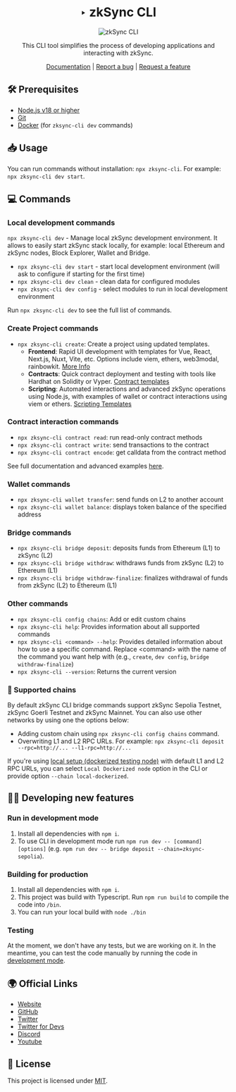 <div align="center">

# ‣ zkSync CLI 

![zkSync CLI](./zksync-cli-banner.png)

This CLI tool simplifies the process of developing applications and interacting with zkSync.

[Documentation](https://era.zksync.io/docs/tools/zksync-cli) | [Report a bug](https://github.com/matter-labs/zksync-cli/issues/new) | [Request a feature](https://github.com/matter-labs/zksync-cli/issues/new)

[pr-welcome]: https://img.shields.io/static/v1?color=indigo&label=PRs&style=flat&message=welcome

</div>

## 🛠 Prerequisites

- [Node.js v18 or higher](https://nodejs.org/en)
- [Git](https://git-scm.com/downloads)
- [Docker](https://www.docker.com/get-started/) (for `zksync-cli dev` commands)

## 📥 Usage

You can run commands without installation: `npx zksync-cli`. For example: `npx zksync-cli dev start`.

## 💻 Commands

### Local development commands
`npx zksync-cli dev` - Manage local zkSync development environment. It allows to easily start zkSync stack locally, for example: local Ethereum and zkSync nodes, Block Explorer, Wallet and Bridge.

- `npx zksync-cli dev start` - start local development environment (will ask to configure if starting for the first time)
- `npx zksync-cli dev clean` - clean data for configured modules
- `npx zksync-cli dev config` - select modules to run in local development environment

Run `npx zksync-cli dev` to see the full list of commands.

### Create Project commands
- `npx zksync-cli create`: Create a project using updated templates.
  - **Frontend**: Rapid UI development with templates for Vue, React, Next.js, Nuxt, Vite, etc. Options include viem, ethers, web3modal, rainbowkit. [More Info](https://github.com/matter-labs/zksync-frontend-templates#readme)
  - **Contracts**: Quick contract deployment and testing with tools like Hardhat on Solidity or Vyper. [Contract templates](https://github.com/matter-labs/zksync-contract-templates#readme)
  - **Scripting**: Automated interactions and advanced zkSync operations using Node.js, with examples of wallet or contract interactions using viem or ethers. [Scripting Templates](https://github.com/matter-labs/zksync-scripting-templates#readme)

### Contract interaction commands
- `npx zksync-cli contract read`: run read-only contract methods
- `npx zksync-cli contract write`: send transactions to the contract
- `npx zksync-cli contract encode`: get calldata from the contract method

See full documentation and advanced examples [here](./docs/contract-interaction.md).

### Wallet commands
- `npx zksync-cli wallet transfer`: send funds on L2 to another account
- `npx zksync-cli wallet balance`: displays token balance of the specified address

### Bridge commands
- `npx zksync-cli bridge deposit`: deposits funds from Ethereum (L1) to zkSync (L2)
- `npx zksync-cli bridge withdraw`: withdraws funds from zkSync (L2) to Ethereum (L1)
- `npx zksync-cli bridge withdraw-finalize`: finalizes withdrawal of funds from zkSync (L2) to Ethereum (L1)

### Other commands
- `npx zksync-cli config chains`: Add or edit custom chains
- `npx zksync-cli help`: Provides information about all supported commands
- `npx zksync-cli <command> --help`: Provides detailed information about how to use a specific command. Replace \<command\> with the name of the command you want help with (e.g., `create`, `dev config`, `bridge withdraw-finalize`)
- `npx zksync-cli --version`: Returns the current version


### 🔗 Supported chains

By default zkSync CLI bridge commands support zkSync Sepolia Testnet, zkSync Goerli Testnet and zkSync Mainnet. You can also use other networks by using one the options below:
- Adding custom chain using `npx zksync-cli config chains` command.
- Overwriting L1 and L2 RPC URLs. For example: `npx zksync-cli deposit --rpc=http://... --l1-rpc=http://...`

If you're using [local setup (dockerized testing node)](https://github.com/matter-labs/local-setup) with default L1 and L2 RPC URLs, you can select `Local Dockerized node` option in the CLI or provide option `--chain local-dockerized`.

## 👩‍💻 Developing new features

### Run in development mode

1. Install all dependencies with `npm i`.
2. To use CLI in development mode run `npm run dev -- [command] [options]` (e.g. `npm run dev -- bridge deposit --chain=zksync-sepolia`).

### Building for production

1. Install all dependencies with `npm i`.
2. This project was build with Typescript. Run `npm run build` to compile the code into `/bin`.
3. You can run your local build with `node ./bin`

### Testing

At the moment, we don't have any tests, but we are working on it.
In the meantime, you can test the code manually by running the code in [development mode](#run-in-development-mode).

## 🌍 Official Links

- [Website](https://zksync.io/)
- [GitHub](https://github.com/matter-labs)
- [Twitter](https://twitter.com/zksync)
- [Twitter for Devs](https://twitter.com/zkSyncDevs)
- [Discord](https://join.zksync.dev/)
- [Youtube](https://www.youtube.com/@zkSync-era)

## 📜 License

This project is licensed under [MIT](./LICENSE-MIT).
